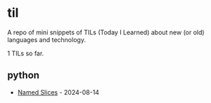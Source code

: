 # til
A repo of mini snippets of TILs (Today I Learned) about new (or old) languages and technology.

<!-- count starts -->1<!-- count ends --> TILs so far. 
<!-- index starts -->
## python

* [Named Slices](https://github.com/shilwantk/til/tree/main/) - 2024-08-14
<!-- index ends -->
